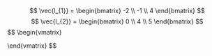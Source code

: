 $$
\vec{l_{1}} = \begin{bmatrix}
-2 \\
-1 \\
4
\end{bmatrix}
$$
$$
\vec{l_{2}} = \begin{bmatrix}
0 \\
4 \\
5 
\end{bmatrix}
$$
$$
\begin{vmatrix}

\end{vmatrix}
$$